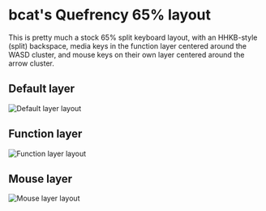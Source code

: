 # bcat's Quefrency 65% layout

This is pretty much a stock 65% split keyboard layout, with an HHKB-style
(split) backspace, media keys in the function layer centered around the WASD
cluster, and mouse keys on their own layer centered around the arrow cluster.

## Default layer

![Default layer layout](https://i.imgur.com/3riRFev.png)

## Function layer

![Function layer layout](https://i.imgur.com/ISklbfF.png)

## Mouse layer

![Mouse layer layout](https://i.imgur.com/LmGgJEG.png)
